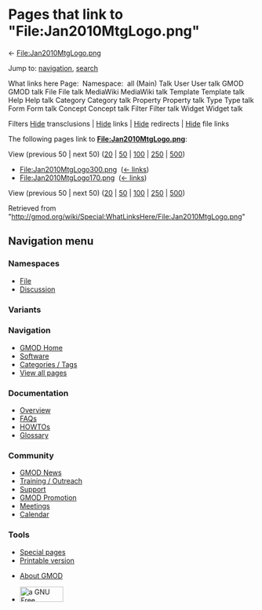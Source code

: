 <div id="mw-page-base" class="noprint">

</div>

<div id="mw-head-base" class="noprint">

</div>

<div id="content" class="mw-body" role="main">

<span id="top"></span>

<div id="mw-js-message" style="display:none;">

</div>



# <span dir="auto">Pages that link to "File:Jan2010MtgLogo.png"</span>

<div id="bodyContent">

<div id="contentSub">

←
[File:Jan2010MtgLogo.png](/wiki/File:Jan2010MtgLogo.png "File:Jan2010MtgLogo.png")

</div>

<div id="jump-to-nav" class="mw-jump">

Jump to: [navigation](#mw-navigation), [search](#p-search)

</div>

<div id="mw-content-text">

What links here Page:  Namespace:  all (Main) Talk User User talk GMOD
GMOD talk File File talk MediaWiki MediaWiki talk Template Template talk
Help Help talk Category Category talk Property Property talk Type Type
talk Form Form talk Concept Concept talk Filter Filter talk Widget
Widget talk

Filters
[Hide](/mediawiki/index.php?title=Special:WhatLinksHere/File:Jan2010MtgLogo.png&hidetrans=1 "Special:WhatLinksHere/File:Jan2010MtgLogo.png")
transclusions \|
[Hide](/mediawiki/index.php?title=Special:WhatLinksHere/File:Jan2010MtgLogo.png&hidelinks=1 "Special:WhatLinksHere/File:Jan2010MtgLogo.png")
links \|
[Hide](/mediawiki/index.php?title=Special:WhatLinksHere/File:Jan2010MtgLogo.png&hideredirs=1 "Special:WhatLinksHere/File:Jan2010MtgLogo.png")
redirects \|
[Hide](/mediawiki/index.php?title=Special:WhatLinksHere/File:Jan2010MtgLogo.png&hideimages=1 "Special:WhatLinksHere/File:Jan2010MtgLogo.png")
file links

The following pages link to
**[File:Jan2010MtgLogo.png](/wiki/File:Jan2010MtgLogo.png "File:Jan2010MtgLogo.png")**:

View (previous 50 \| next 50)
([20](/mediawiki/index.php?title=Special:WhatLinksHere/File:Jan2010MtgLogo.png&limit=20 "Special:WhatLinksHere/File:Jan2010MtgLogo.png")
\|
[50](/mediawiki/index.php?title=Special:WhatLinksHere/File:Jan2010MtgLogo.png&limit=50 "Special:WhatLinksHere/File:Jan2010MtgLogo.png")
\|
[100](/mediawiki/index.php?title=Special:WhatLinksHere/File:Jan2010MtgLogo.png&limit=100 "Special:WhatLinksHere/File:Jan2010MtgLogo.png")
\|
[250](/mediawiki/index.php?title=Special:WhatLinksHere/File:Jan2010MtgLogo.png&limit=250 "Special:WhatLinksHere/File:Jan2010MtgLogo.png")
\|
[500](/mediawiki/index.php?title=Special:WhatLinksHere/File:Jan2010MtgLogo.png&limit=500 "Special:WhatLinksHere/File:Jan2010MtgLogo.png"))

- [File:Jan2010MtgLogo300.png](/wiki/File:Jan2010MtgLogo300.png "File:Jan2010MtgLogo300.png")
  ‎ <span class="mw-whatlinkshere-tools">([←
  links](/mediawiki/index.php?title=Special:WhatLinksHere&target=File%3AJan2010MtgLogo300.png "Special:WhatLinksHere"))</span>
- [File:Jan2010MtgLogo170.png](/wiki/File:Jan2010MtgLogo170.png "File:Jan2010MtgLogo170.png")
  ‎ <span class="mw-whatlinkshere-tools">([←
  links](/mediawiki/index.php?title=Special:WhatLinksHere&target=File%3AJan2010MtgLogo170.png "Special:WhatLinksHere"))</span>

View (previous 50 \| next 50)
([20](/mediawiki/index.php?title=Special:WhatLinksHere/File:Jan2010MtgLogo.png&limit=20 "Special:WhatLinksHere/File:Jan2010MtgLogo.png")
\|
[50](/mediawiki/index.php?title=Special:WhatLinksHere/File:Jan2010MtgLogo.png&limit=50 "Special:WhatLinksHere/File:Jan2010MtgLogo.png")
\|
[100](/mediawiki/index.php?title=Special:WhatLinksHere/File:Jan2010MtgLogo.png&limit=100 "Special:WhatLinksHere/File:Jan2010MtgLogo.png")
\|
[250](/mediawiki/index.php?title=Special:WhatLinksHere/File:Jan2010MtgLogo.png&limit=250 "Special:WhatLinksHere/File:Jan2010MtgLogo.png")
\|
[500](/mediawiki/index.php?title=Special:WhatLinksHere/File:Jan2010MtgLogo.png&limit=500 "Special:WhatLinksHere/File:Jan2010MtgLogo.png"))

</div>

<div class="printfooter">

Retrieved from
"<http://gmod.org/wiki/Special:WhatLinksHere/File:Jan2010MtgLogo.png>"

</div>

<div id="catlinks" class="catlinks catlinks-allhidden">

</div>

<div class="visualClear">

</div>

</div>

</div>

<div id="mw-navigation">

## Navigation menu

<div id="mw-head">



<div id="left-navigation">

<div id="p-namespaces" class="vectorTabs" role="navigation"
aria-labelledby="p-namespaces-label">

### Namespaces

- <span id="ca-nstab-image"><a href="/wiki/File:Jan2010MtgLogo.png" accesskey="c"
  title="View the file page [c]">File</a></span>
- <span id="ca-talk"><a
  href="/mediawiki/index.php?title=File_talk:Jan2010MtgLogo.png&amp;action=edit&amp;redlink=1"
  accesskey="t"
  title="Discussion about the content page [t]">Discussion</a></span>

</div>

<div id="p-variants" class="vectorMenu emptyPortlet" role="navigation"
aria-labelledby="p-variants-label">

### 

### Variants[](#)

<div class="menu">

</div>

</div>

</div>

<div id="right-navigation">





</div>



</div>

</div>

</div>

<div id="mw-panel">

<div id="p-logo" role="banner">

<a href="/wiki/Main_Page"
style="background-image: url(http://gmod.org/images/GMOD-cogs.png);"
title="Visit the main page"></a>

</div>

<div id="p-Navigation" class="portal" role="navigation"
aria-labelledby="p-Navigation-label">

### Navigation

<div class="body">

- <span id="n-GMOD-Home">[GMOD Home](/wiki/Main_Page)</span>
- <span id="n-Software">[Software](/wiki/GMOD_Components)</span>
- <span id="n-Categories-.2F-Tags">[Categories /
  Tags](/wiki/Categories)</span>
- <span id="n-View-all-pages">[View all
  pages](/wiki/Special:AllPages)</span>

</div>

</div>

<div id="p-Documentation" class="portal" role="navigation"
aria-labelledby="p-Documentation-label">

### Documentation

<div class="body">

- <span id="n-Overview">[Overview](/wiki/Overview)</span>
- <span id="n-FAQs">[FAQs](/wiki/Category:FAQ)</span>
- <span id="n-HOWTOs">[HOWTOs](/wiki/Category:HOWTO)</span>
- <span id="n-Glossary">[Glossary](/wiki/Glossary)</span>

</div>

</div>

<div id="p-Community" class="portal" role="navigation"
aria-labelledby="p-Community-label">

### Community

<div class="body">

- <span id="n-GMOD-News">[GMOD News](/wiki/GMOD_News)</span>
- <span id="n-Training-.2F-Outreach">[Training /
  Outreach](/wiki/Training_and_Outreach)</span>
- <span id="n-Support">[Support](/wiki/Support)</span>
- <span id="n-GMOD-Promotion">[GMOD
  Promotion](/wiki/GMOD_Promotion)</span>
- <span id="n-Meetings">[Meetings](/wiki/Meetings)</span>
- <span id="n-Calendar">[Calendar](/wiki/Calendar)</span>

</div>

</div>

<div id="p-tb" class="portal" role="navigation"
aria-labelledby="p-tb-label">

### Tools

<div class="body">

- <span id="t-specialpages"><a href="/wiki/Special:SpecialPages" accesskey="q"
  title="A list of all special pages [q]">Special pages</a></span>
- <span id="t-print"><a
  href="/mediawiki/index.php?title=Special:WhatLinksHere/File:Jan2010MtgLogo.png&amp;printable=yes"
  rel="alternate" accesskey="p"
  title="Printable version of this page [p]">Printable version</a></span>

</div>

</div>

</div>

</div>

<div id="footer" role="contentinfo">

- <span id="footer-places-about">[About
  GMOD](/wiki/GMOD:About "GMOD:About")</span>

<!-- -->

- <span id="footer-copyrightico">[<img src="http://www.gnu.org/graphics/gfdl-logo-small.png" width="88"
  height="31" alt="a GNU Free Documentation License" />](http://www.gnu.org/licenses/fdl-1.3.html)</span>




</div>
